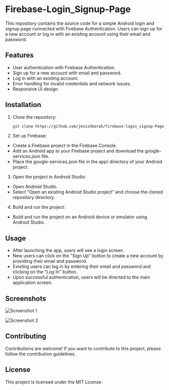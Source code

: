 # Firebase-Login_Signup-Page
This repository contains the source code for a simple Android login and signup page connected with Firebase Authentication. Users can sign up for a new account or log in with an existing account using their email and password.

## Features

- User authentication with Firebase Authentication.
- Sign up for a new account with email and password.
- Log in with an existing account.
- Error handling for invalid credentials and network issues.
- Responsive UI design.

## Installation

1. Clone the repository:
   ```bash
   git clone https://github.com/jenishborah/firebase-login_signup-Page.git
   
2. Set up Firebase:

- Create a Firebase project in the Firebase Console.
- Add an Android app to your Firebase project and download the google-services.json file.
- Place the google-services.json file in the app/ directory of your Android project.
  
3. Open the project in Android Studio:
- Open Android Studio.
- Select "Open an existing Android Studio project" and choose the cloned repository directory.
  
4. Build and run the project:

- Build and run the project on an Android device or emulator using Android Studio.

## Usage
- After launching the app, users will see a login screen.
- New users can click on the "Sign Up" button to create a new account by providing their email and password.
- Existing users can log in by entering their email and password and clicking on the "Log In" button.
- Upon successful authentication, users will be directed to the main application screen.
  
## Screenshots

![Screenshot 1](Screenshots/Login.png)

![Screenshot 2](Screenshots/Signup.png)




## Contributing
Contributions are welcome! If you want to contribute to this project, please follow the contribution guidelines.

## License
This project is licensed under the MIT License.
